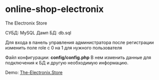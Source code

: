 # online-shop-electronix
The Electronix Store

СУБД: MySQL
Дамп БД: db.sql

Для входа в панель управления администратора после регистрации изменить поле role с 0 на 1 для нужного пользователя

Файл конфигурации: **config/config.php**
В нем изменить данные для подключения к БД и другую необходимую информацию.

Demo: [The-Electronix.Store](https://the-electronix.store "Перейти")
